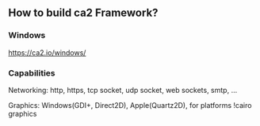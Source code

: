 ## How to build ca2 Framework?

### Windows

https://ca2.io/windows/







### Capabilities

Networking: http, https, tcp socket, udp socket, web sockets, smtp, ...

Graphics: Windows(GDI+, Direct2D), Apple(Quartz2D), for platforms !cairo graphics

